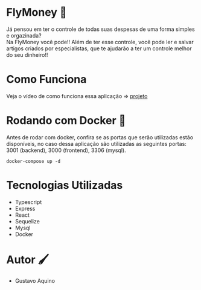 # FlyMoney 💸

Já pensou em ter o controle de todas suas despesas de uma forma simples e orgazinada?  
Na FlyMoney você pode!! Além de ter esse controle, você pode ler e salvar artigos criados por especialistas, que te ajudarão a ter um controle melhor do seu dinheiro!!

# Como Funciona

Veja o vídeo de como funciona essa aplicação => [projeto](https://youtu.be/m9SBi-3NVQQ)

# Rodando com Docker 🐳

Antes de rodar com docker, confira se as portas que serão utilizadas estão disponíveis, no caso dessa aplicação são utilizadas as seguintes portas: 3001 (backend), 3000 (frontend), 3306 (mysql).

```
docker-compose up -d
```

# Tecnologias Utilizadas

- Typescript
- Express
- React
- Sequelize
- Mysql
- Docker

# Autor 🖌️

- Gustavo Aquino
